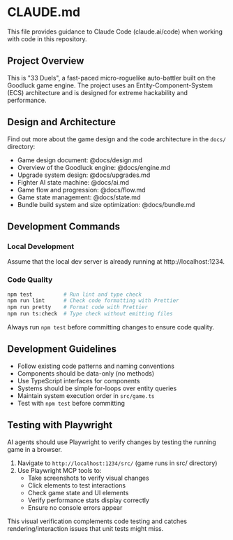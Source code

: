 # CLAUDE.md

This file provides guidance to Claude Code (claude.ai/code) when working with code in this repository.

## Project Overview

This is "33 Duels", a fast-paced micro-roguelike auto-battler built on the Goodluck game engine. The project uses an Entity-Component-System (ECS) architecture and is designed for extreme hackability and performance.

## Design and Architecture

Find out more about the game design and the code architecture in the `docs/` directory:

- Game design document: @docs/design.md
- Overview of the Goodluck engine: @docs/engine.md
- Upgrade system design: @docs/upgrades.md
- Fighter AI state machine: @docs/ai.md
- Game flow and progression: @docs/flow.md
- Game state management: @docs/state.md
- Bundle build system and size optimization: @docs/bundle.md

## Development Commands

### Local Development

Assume that the local dev server is already running at http://localhost:1234.

### Code Quality

```bash
npm test          # Run lint and type check
npm run lint      # Check code formatting with Prettier
npm run pretty    # Format code with Prettier
npm run ts:check  # Type check without emitting files
```

Always run `npm test` before committing changes to ensure code quality.

## Development Guidelines

- Follow existing code patterns and naming conventions
- Components should be data-only (no methods)
- Use TypeScript interfaces for components
- Systems should be simple for-loops over entity queries
- Maintain system execution order in `src/game.ts`
- Test with `npm test` before committing

## Testing with Playwright

AI agents should use Playwright to verify changes by testing the running game in a browser.

1. Navigate to `http://localhost:1234/src/` (game runs in src/ directory)
2. Use Playwright MCP tools to:
    - Take screenshots to verify visual changes
    - Click elements to test interactions
    - Check game state and UI elements
    - Verify performance stats display correctly
    - Ensure no console errors appear

This visual verification complements code testing and catches rendering/interaction issues that unit tests might miss.
